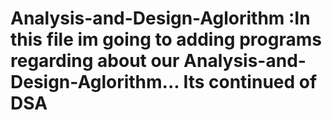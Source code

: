 # Analysis-and-Design-Aglorithm :In this file im going to adding programs regarding about our Analysis-and-Design-Aglorithm... Its continued of DSA
